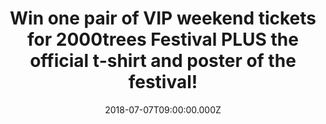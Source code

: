 ---
campaign-uuid: "c-b1a88a3c-f673-45cd-ade1-dde3aac05720"
type: "Preview"
category: "Tickets"
date: "2018-07-07T09:00:00.000Z"
end-date: "2018-07-10T23:59:00.000Z"
disable-form: false
is_promoted: false
has_entry_page: true
title: "Win one pair of VIP weekend tickets for 2000trees Festival PLUS the official\
  \ t-shirt and poster of the festival!"
competition-description: "<p>Win the chance to go along VIP style to this years amazing\
  \ 2000trees Festival taking place in Cheltenham next Thursday 12th, Friday 13th\
  \ and Saturday 14th July thanks to NME AAA!</p>\r\n<p>We are giving away one pair\
  \ of VIP weekend tickets for 2000trees Festival (no tent or bedding included) PLUS\
  \ the official t-shirt and poster of the festival for one lucky NME AAA member to\
  \ win!</p>\r\n<p>Wanna be there now? You know what to do…</p>"
hero-header: "Win one pair of VIP weekend tickets for 2000trees Festival PLUS the\
  \ official t-shirt and poster of the festival!"
terms-confirmation: "N/A"
banner-img: "https://assets.expresslyapp.com/asset-cd2a7d0f-3b98-4597-afc5-be63023ac77b.jpg"
logo-left-href: "https://www.twothousandtreesfestival.co.uk"
logo-left-image: "https://assets.expresslyapp.com/asset-733b1c1a-4e11-447f-b262-b7d274773b29.jpg"
logo-left-title: "2000trees Festival"
bg-image-hero: "https://assets.expresslyapp.com/asset-6042ec9a-32bb-45c9-bb85-e13ee79162af.jpg"
bg-image-first: "https://assets.expresslyapp.com/asset-abc61751-cdc0-4ace-9a99-80fbe5b33890.jpg"
bg-image-second: "https://assets.expresslyapp.com/asset-a55b1b9c-24c4-4a8a-ad78-d71ec3dd03ba.jpg"
bg-image-third: "https://assets.expresslyapp.com/asset-f39e27f9-819c-4140-a536-ecda43ca2738.jpg"
section1-content: "<p>The multi-award-winning 2000trees Festival is a 3 day extravaganza\
  \ set in the stunning Cotswold Hills. You’ll get a friendly, intimate atmosphere\
  \ plus amazing food and locally produced ciders, ales & lagers.</p>\r\n<p>Described\
  \ as one of the friendliest festivals you’ll ever go to!</p>"
section2-content: "<p>The UK very best, 100% fully independent rock music festival\
  \ is about the music and we’ll give over 130 of the best bands that the world has\
  \ to offer.</p>\r\n<p>Headliners such as At The Drive In, Enter Shikari and Twin\
  \ Atlantic, long with a host of other bands like Turnstile, Moose Blood, Arcane\
  \ Roots, Black Peaks, Marmozets, Creeper, Sløtface, Dream Wife and that is just\
  \ the beginning!</p>"
section3-content: "<p>If you want to come along with us… HURRY UP! enter the form\
  \ below for a chance to win one pair of VIP weekend tickets for 2000trees Festival\
  \ PLUS the official t-shirt and poster of the festival.</p>\r\n<p>2000trees, the\
  \ best weekend of your summer guaranteed.</p>\r\n<p>Good luck!</p>"
entry-title: "Win one pair of VIP weekend tickets for 2000trees Festival PLUS the\
  \ official shirt and poster of the festival."
entry-content: "Enter the draw to win one pair of VIP weekend tickets for 2000trees\
  \ Festival PLUS the official t-shirt and poster of the festival by completing the\
  \ form below before 23:59 on 10th of July 2018."
has-winner: false
prize-description: "One pair of VIP weekend tickets for 2000trees Festival.\r\nOne\
  \ limited 2000trees print poster\_(to be collected on site)?\r\nOne 2000trees t-shirt\
  \ (to be collected on site)"
prize-restrictions: "Winner is responsible for any transport costs to/from the event."
special-conditions: "No tent or bedding included"
---